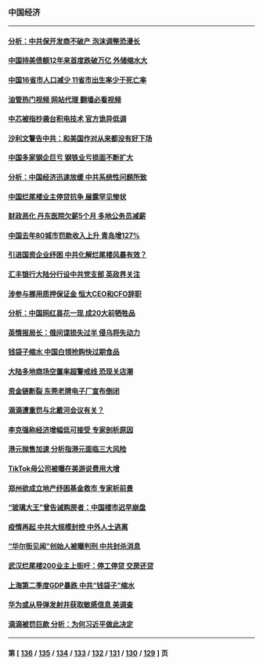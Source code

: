 ### 中国经济
---
#### [分析：中共保开发商不破产 泡沫调整恐漫长](../../pages/ncid283/n13788069.md?07242045) 
#### [中国持美债额12年来首度跌破万亿 外储缩水大](../../pages/ncid283/n13787993.md?07242045) 
#### [中国16省市人口减少 11省市出生率少于死亡率](../../pages/ncid283/n13787976.md?07242045) 
#### [油管热门视频 网站代理 翻墙必看视频](http://209.222.30.114:81/youtube.html?07242045)
#### [中芯被指抄袭台积电技术 官方诡异低调](../../pages/ncid283/n13787259.md?07242045) 
#### [沙利文警告中共：和美国作对从来都没有好下场](../../pages/ncid283/n13787840.md?07242045) 
#### [中国多家钢企巨亏 钢铁业亏损面不断扩大](../../pages/ncid283/n13787859.md?07242045) 
#### [分析：中国经济迅速放缓 中共系统性问题所致](../../pages/ncid283/n13787310.md?07242045) 
#### [中国烂尾楼业主停贷抗争 展露罕见惨状](../../pages/ncid283/n13787794.md?07242045) 
#### [财政恶化 丹东医院欠薪5个月 多地公务员减薪](../../pages/ncid283/n13787612.md?07242045) 
#### [中国去年80城市罚款收入上升 青岛增127%](../../pages/ncid283/n13787389.md?07242045) 
#### [引进国资企业纾困 中共化解烂尾楼风暴有效？](../../pages/ncid283/n13787083.md?07242045) 
#### [汇丰银行大陆分行设中共党支部 英政界关注](../../pages/ncid283/n13787349.md?07242045) 
#### [涉参与挪用质押保证金 恒大CEO和CFO辞职](../../pages/ncid283/n13787348.md?07242045) 
#### [分析：中国网红昙花一现 成20大前牺牲品](../../pages/ncid283/n13787318.md?07242045) 
#### [英情报局长：俄间谍损失过半 侵乌将失动力](../../pages/ncid283/n13787194.md?07242045) 
#### [钱袋子缩水 中国白领抢购快过期食品](../../pages/ncid283/n13787025.md?07242045) 
#### [大陆多地商场空置率超警戒线 恐现关店潮](../../pages/ncid283/n13786963.md?07242045) 
#### [资金链断裂 东莞老牌电子厂宣布倒闭](../../pages/ncid283/n13786874.md?07242045) 
#### [滴滴遭重罚与北戴河会议有关？](../../pages/ncid283/n13786849.md?07242045) 
#### [李克强称经济增幅低可接受 专家剖析原因](../../pages/ncid283/n13786752.md?07242045) 
#### [港元抛售加速 分析指港元面临三大风险](../../pages/ncid283/n13786601.md?07242045) 
#### [TikTok母公司被曝在美游说费用大增](../../pages/ncid283/n13786384.md?07242045) 
#### [郑州欲成立地产纾困基金救市 专家析前景](../../pages/ncid283/n13786500.md?07242045) 
#### [“玻璃大王”曾告诫购房者：中国楼市迟早崩盘](../../pages/ncid283/n13786463.md?07242045) 
#### [疫情再起 中共大规模封控 中外人士逃离](../../pages/ncid283/n13786151.md?07242045) 
#### [“华尔街见闻”创始人被曝判刑 中共封杀消息](../../pages/ncid283/n13786360.md?07242045) 
#### [武汉烂尾楼200业主上街吁：停工停贷 交房还贷](../../pages/ncid283/n13786152.md?07242045) 
#### [上海第二季度GDP暴跌 中共“钱袋子”缩水](../../pages/ncid283/n13786332.md?07242045) 
#### [华为或从导弹发射井获取敏感信息 美调查](../../pages/ncid283/n13786198.md?07242045) 
#### [滴滴被罚巨款 分析：为何习近平做此决定](../../pages/ncid283/n13786090.md?07242045) 

---
#### 第 [ [136](./136.md?07242045) / [135](./135.md?07242045) / [134](./134.md?07242045) / [133](./133.md?07242045) / [132](./132.md?07242045) / [131](./131.md?07242045) / [130](./130.md?07242045) / [129](./129.md?07242045) ] 页
